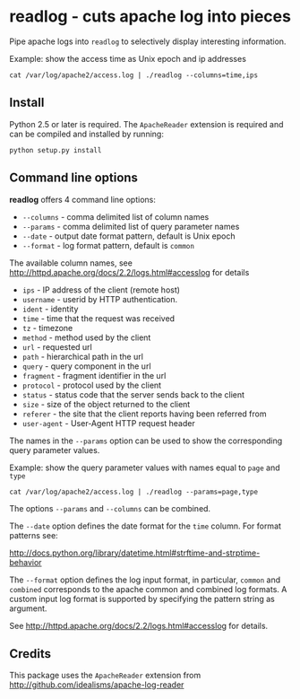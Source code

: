 **readlog** - cuts apache log into pieces
=========================================

Pipe apache logs into `readlog` to selectively display interesting information.

Example: show the access time as Unix epoch and ip addresses

    cat /var/log/apache2/access.log | ./readlog --columns=time,ips

Install
-------

Python 2.5 or later is required. The `ApacheReader` extension is required and
can be compiled and installed by running:

    python setup.py install


Command line options
--------------------

**readlog** offers 4 command line options: 

* `--columns`   - comma delimited list of column names
* `--params`    - comma delimited list of query parameter names
* `--date`      - output date format pattern, default is Unix epoch
* `--format`    - log format pattern, default is `common`

The available column names, see http://httpd.apache.org/docs/2.2/logs.html#accesslog 
for details

* `ips`         - IP address of the client (remote host) 
* `username`    - userid by HTTP authentication.
* `ident`       - identity 
* `time`        - time that the request was received
* `tz`          - timezone
* `method`      - method used by the client 
* `url`         - requested url
* `path`        - hierarchical path in the url
* `query`       - query component in the url
* `fragment`    - fragment identifier in the url
* `protocol`    - protocol used by the client
* `status`      - status code that the server sends back to the client
* `size`        - size of the object returned to the client
* `referer`     - the site that the client reports having been referred from
* `user-agent`  - User-Agent HTTP request header

The names in the `--params` option can be used to show the corresponding query 
parameter values.

Example: show the query parameter values with names equal to `page` and `type`

    cat /var/log/apache2/access.log | ./readlog --params=page,type

The options `--params` and `--columns` can be combined.

The `--date` option defines the date format for the `time` column. For format 
patterns see:

http://docs.python.org/library/datetime.html#strftime-and-strptime-behavior

The `--format` option defines the log input format, in particular, `common` and 
`combined` corresponds to the apache common and combined log formats. A custom
input log format is supported by specifying the pattern string as argument.

See http://httpd.apache.org/docs/2.2/logs.html#accesslog for details.

Credits
-------

This package uses the `ApacheReader` extension from http://github.com/idealisms/apache-log-reader
